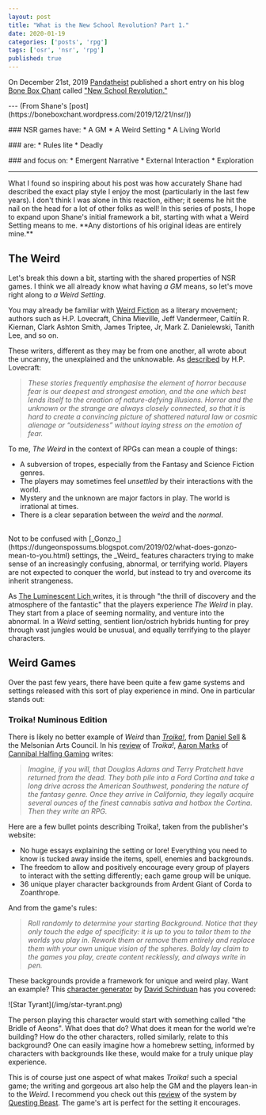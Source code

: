 ```yaml
---
layout: post
title: "What is the New School Revolution? Part 1."
date: 2020-01-19
categories: ['posts', 'rpg']
tags: ['osr', 'nsr', 'rpg']
published: true
---
```


On December 21st, 2019 [Pandatheist](https://mobile.twitter.com/Pandatheist) published a short entry on his blog [Bone Box Chant](https://boneboxchant.wordpress.com) called ["New School Revolution."](https://boneboxchant.wordpress.com/2019/12/21/nsr/)

<p></p>
---
(From Shane's [post](https://boneboxchant.wordpress.com/2019/12/21/nsr/))
<p></p>
### NSR games have:
* A GM
* A Weird Setting
* A Living World
<p></p>
### are:
* Rules lite
* Deadly
<p></p>
### and focus on:
* Emergent Narrative
* External Interaction
* Exploration
<p></p>

---
<p></p>
What I found so inspiring about his post was how accurately Shane had described the exact play style I enjoy the most (particularly in the last few years). I don't think I was alone in this reaction, either; it seems he hit the nail on the head for a lot of other folks as well! In this series of posts, I hope to expand upon Shane's initial framework a bit, starting with what a Weird Setting means to me. **Any distortions of his original ideas are entirely mine.**

## The Weird
Let's break this down a bit, starting with the shared properties of NSR games. I think we all already know what having _a GM_ means, so let's move right along to _a Weird Setting_.

You may already be familiar with [Weird Fiction](https://en.wikipedia.org/wiki/Weird_fiction) as a literary movement; authors such as  H.P. Lovecraft, China Mieville, Jeff Vandermeer, Caitlín R. Kiernan, Clark Ashton Smith, James Triptee, Jr, Mark Z. Danielewski, Tanith Lee, and so on.

These writers, different as they may be from one another, all wrote about the uncanny, the unexplained and the unknowable. As [described](http://www.hplovecraft.com/writings/texts/essays/nwwf.aspx) by H.P. Lovecraft:

> *These stories frequently emphasise the element of horror because fear is our deepest and strongest emotion, and the one which best lends itself to the creation of nature-defying illusions. Horror and the unknown or the strange are always closely connected, so that it is hard to create a convincing picture of shattered natural law or cosmic alienage or “outsideness” without laying stress on the emotion of fear.*

To me, _The Weird_ in the context of RPGs can mean a couple of things:
* A subversion of tropes, especially from the Fantasy and Science Fiction genres.
* The players may sometimes feel _unsettled_ by their interactions with the world.  
* Mystery and the unknown are major factors in play. The world is irrational at times.
* There is a clear separation between the _weird_ and the _normal_.

<br>
Not to be confused with [_Gonzo_](https://dungeonspossums.blogspot.com/2019/02/what-does-gonzo-mean-to-you.html) settings, the _Weird_ features characters trying to make sense of an increasingly confusing, abnormal, or terrifying world. Players are not expected to conquer the world, but instead to try and overcome its inherit strangeness.

As [The Luminescent Lich
](http://luminescentlich.blogspot.com/2017/06/the-gonzo-vs-weird.html) writes, it is through "the thrill of discovery and the atmosphere of the fantastic" that the players experience _The Weird_ in play. They start from a place of seeming normality, and venture into the abnormal. In a _Weird_ setting, sentient lion/ostrich hybrids hunting for prey through vast jungles would be unusual, and equally terrifying to the player characters.   

## Weird Games
Over the past few years, there have been quite a few game systems and settings released with this sort of play experience in mind. One in particular stands out:
<br>

### Troika! Numinous Edition
There is likely no better example of _Weird_ than [*Troika!*](https://www.troikarpg.com/), from [Daniel Sell](https://twitter.com/ignus) & the Melsonian Arts Council. In his [review](https://cannibalhalflinggaming.com/2019/02/27/troika-review/) of *Troika!*, [Aaron Marks](https://twitter.com/levelonewonk) of [Cannibal Halfing Gaming](https://cannibalhalflinggaming.com/) writes:

>*Imagine, if you will, that Douglas Adams and Terry Pratchett have returned from the dead. They both pile into a Ford Cortina and take a long drive across the American Southwest, pondering the nature of the fantasy genre. Once they arrive in California, they legally acquire several ounces of the finest cannabis sativa and hotbox the Cortina. Then they write an RPG.*

Here are a few bullet points describing Troika!, taken from the publisher's website:
* No huge essays explaining the setting or lore! Everything you need to know is tucked away inside the items, spell, enemies and backgrounds.
* The freedom to allow and positively encourage every group of players to interact with the setting differently; each game group will be unique.
* 36 unique player character backgrounds from Ardent Giant of Corda to Zoanthrope​.
<p></p>

And from the game's rules:

>_Roll randomly to determine your starting Background. Notice that they only touch the edge of specificity: it is up to you to tailor them to the worlds you play in. Rework them or remove them entirely and replace them with your own unique vision of the spheres. Boldy lay claim to the games you play, create content recklessly, and always write in pen._

These backgrounds provide a framework for unique and weird play. Want an example? This [character generator](https://technicalgrimoire.com/troikagenerator) by [David Schirduan](https://twitter.com/davidschirduan) has you covered:
<p></p>
![Star Tyrant](/img/star-tyrant.png)

The person playing this character would start with something called "the Bridle of Aeons". What does that do? What does it mean for the world we're building? How do the other characters, rolled similarly, relate to this background? One can easily imagine how a homebrew setting, informed by characters with backgrounds like these, would make for a truly unique play experience.

This is of course just one aspect of what makes *Troika!* such a special game; the writing and gorgeous art also help the GM and the players lean-in to the _Weird_. I recommend you check out this [review](https://www.youtube.com/watch?v=QvhtyihMSjI) of the system by [Questing Beast](http://questingblog.com/). The game's art is perfect for the setting it encourages.

